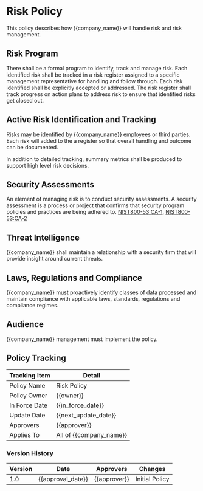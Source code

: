 # Risk Policy

This policy describes how {{company_name}} will handle risk and risk management.

## Risk Program

There shall be a formal program to identify, track and manage risk.  Each identified risk shall be tracked in a risk register assigned to a specific management representative for handling and follow through.  Each risk identified shall be explicitly accepted or addressed.  The risk register shall track progress on action plans to address risk to ensure that identified risks get closed out.

## Active Risk Identification and Tracking

Risks may be identified by {{company_name}} employees or third parties.  Each risk will added to the a register so that overall handling and outcome can be documented.

In addition to detailed tracking, summary metrics shall be produced to support high level risk decisions.

## Security Assessments

An element of managing risk is to conduct security assessments.  A security assessment is a process or project that confirms that security program policies and practices are being adhered to.
[NIST800-53:CA-1](https://nvd.nist.gov/800-53/Rev4/control/CA-1), [NIST800-53:CA-2](https://nvd.nist.gov/800-53/Rev4/control/CA-2)

## Threat Intelligence

{{company_name}} shall maintain a relationship with a security firm that will provide insight around current threats.

## Laws, Regulations and Compliance

{{company_name}} must proactively identify classes of data processed and maintain compliance with applicable laws, standards, regulations and compliance regimes.

## Audience

{{company_name}} management must implement the policy.

## Policy Tracking

| Tracking Item   | Detail |
|-----------------|--------|
| Policy Name     | Risk Policy |
| Policy Owner    | {{owner}}  |
| In Force Date   | {{in_force_date}} |
| Update Date     | {{next_update_date}} |
| Approvers       | {{approver}} |
| Applies To      | All of {{company_name}} |

### Version History

| Version | Date | Approvers | Changes |
|--|--|--|--|
| 1.0 | {{approval_date}} | {{approver}} | Initial Policy |